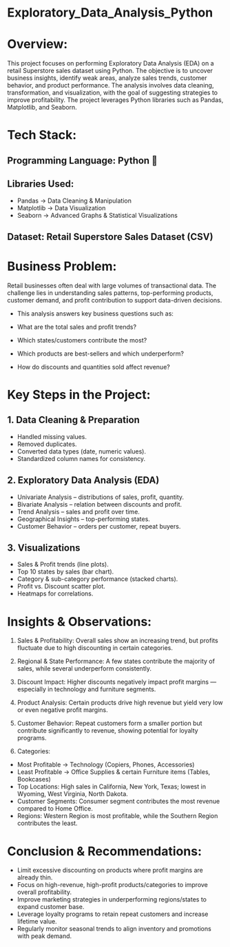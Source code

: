 # Exploratory_Data_Analysis_Python

# Overview: 
This project focuses on performing Exploratory Data Analysis (EDA) on a retail Superstore sales dataset using Python. The objective is to uncover business insights, identify weak areas, analyze sales trends, customer behavior, and product performance. The analysis involves data cleaning, transformation, and visualization, with the goal of suggesting strategies to improve profitability. The project leverages Python libraries such as Pandas, Matplotlib, and Seaborn.

# Tech Stack: 

## Programming Language: Python 🐍
## Libraries Used:
- Pandas → Data Cleaning & Manipulation
- Matplotlib → Data Visualization
- Seaborn → Advanced Graphs & Statistical Visualizations
## Dataset: Retail Superstore Sales Dataset (CSV)

# Business Problem:
Retail businesses often deal with large volumes of transactional data.
The challenge lies in understanding sales patterns, top-performing products, customer demand, and profit contribution to support data-driven decisions.

- This analysis answers key business questions such as:

- What are the total sales and profit trends?

- Which states/customers contribute the most?

- Which products are best-sellers and which underperform?

- How do discounts and quantities sold affect revenue?

# Key Steps in the Project: 
## 1. Data Cleaning & Preparation
- Handled missing values.
- Removed duplicates.
- Converted data types (date, numeric values).
- Standardized column names for consistency.

## 2. Exploratory Data Analysis (EDA)
- Univariate Analysis – distributions of sales, profit, quantity.
- Bivariate Analysis – relation between discounts and profit.
- Trend Analysis – sales and profit over time.
- Geographical Insights – top-performing states.
- Customer Behavior – orders per customer, repeat buyers.

## 3. Visualizations
- Sales & Profit trends (line plots).
- Top 10 states by sales (bar chart).
- Category & sub-category performance (stacked charts).
- Profit vs. Discount scatter plot.
- Heatmaps for correlations.

# Insights & Observations:  
1) Sales & Profitability:
Overall sales show an increasing trend, but profits fluctuate due to high discounting in certain categories.
2) Regional & State Performance:
A few states contribute the majority of sales, while several underperform consistently.
3) Discount Impact:
Higher discounts negatively impact profit margins — especially in technology and furniture segments.
4) Product Analysis:
Certain products drive high revenue but yield very low or even negative profit margins.
5) Customer Behavior:
Repeat customers form a smaller portion but contribute significantly to revenue, showing potential for loyalty programs.

6) Categories:
- Most Profitable → Technology (Copiers, Phones, Accessories)
- Least Profitable → Office Supplies & certain Furniture items (Tables, Bookcases)
- Top Locations: High sales in California, New York, Texas; lowest in Wyoming, West Virginia, North Dakota.
- Customer Segments: Consumer segment contributes the most revenue compared to Home Office.
- Regions: Western Region is most profitable, while the Southern Region contributes the least.

# Conclusion & Recommendations:
- Limit excessive discounting on products where profit margins are already thin.
- Focus on high-revenue, high-profit products/categories to improve overall profitability.
- Improve marketing strategies in underperforming regions/states to expand customer base.
- Leverage loyalty programs to retain repeat customers and increase lifetime value.
- Regularly monitor seasonal trends to align inventory and promotions with peak demand.
